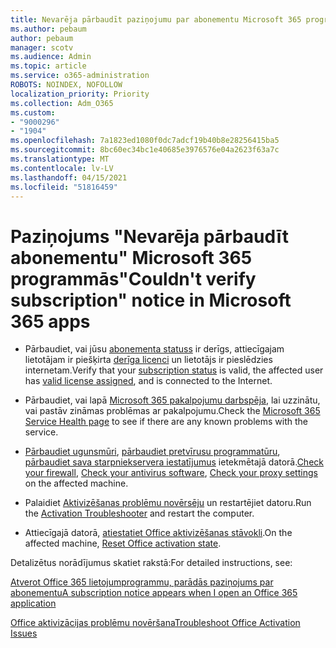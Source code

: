 ```yaml
---
title: Nevarēja pārbaudīt paziņojumu par abonementu Microsoft 365 programmās
ms.author: pebaum
author: pebaum
manager: scotv
ms.audience: Admin
ms.topic: article
ms.service: o365-administration
ROBOTS: NOINDEX, NOFOLLOW
localization_priority: Priority
ms.collection: Adm_O365
ms.custom:
- "9000296"
- "1904"
ms.openlocfilehash: 7a1823ed1080f0dc7adcf19b40b8e28256415ba5
ms.sourcegitcommit: 8bc60ec34bc1e40685e3976576e04a2623f63a7c
ms.translationtype: MT
ms.contentlocale: lv-LV
ms.lasthandoff: 04/15/2021
ms.locfileid: "51816459"
---
```

# <a name="couldnt-verify-subscription-notice-in-microsoft-365-apps"></a><span data-ttu-id="4dd14-102">Paziņojums "Nevarēja pārbaudīt abonementu" Microsoft 365 programmās</span><span class="sxs-lookup"><span data-stu-id="4dd14-102">"Couldn't verify subscription" notice in Microsoft 365 apps</span></span>

- <span data-ttu-id="4dd14-103">Pārbaudiet, vai jūsu [abonementa statuss](https://support.office.com/article/unlicensed-product-and-activation-errors-in-office-0d23d3c0-c19c-4b2f-9845-5344fedc4380#bkmk_checksubscription) ir derīgs, attiecīgajam lietotājam ir piešķirta [derīga licenci](https://support.office.com/article/997596B5-4173-4627-B915-36ABAC6786DC?wt.mc_id=Alchemy_ClientDIA) un lietotājs ir pieslēdzies internetam.</span><span class="sxs-lookup"><span data-stu-id="4dd14-103">Verify that your [subscription status](https://support.office.com/article/unlicensed-product-and-activation-errors-in-office-0d23d3c0-c19c-4b2f-9845-5344fedc4380#bkmk_checksubscription) is valid, the affected user has [valid license assigned](https://support.office.com/article/997596B5-4173-4627-B915-36ABAC6786DC?wt.mc_id=Alchemy_ClientDIA), and is connected to the Internet.</span></span>

- <span data-ttu-id="4dd14-104">Pārbaudiet, vai lapā [Microsoft 365 pakalpojumu darbspēja](https://docs.microsoft.com/office365/enterprise/view-service-health), lai uzzinātu, vai pastāv zināmas problēmas ar pakalpojumu.</span><span class="sxs-lookup"><span data-stu-id="4dd14-104">Check the [Microsoft 365 Service Health page](https://docs.microsoft.com/office365/enterprise/view-service-health) to see if there are any known problems with the service.</span></span>

- <span data-ttu-id="4dd14-105">[Pārbaudiet ugunsmūri](https://support.office.com/article/unlicensed-product-and-activation-errors-in-office-0d23d3c0-c19c-4b2f-9845-5344fedc4380#bkmk_checkfirewall), [pārbaudiet pretvīrusu programmatūru](https://support.office.com/article/unlicensed-product-and-activation-errors-in-office-0d23d3c0-c19c-4b2f-9845-5344fedc4380#bkmk_checkav), [pārbaudiet sava starpniekservera iestatījumus](https://support.office.com/article/unlicensed-product-and-activation-errors-in-office-0d23d3c0-c19c-4b2f-9845-5344fedc4380#bkmk_checkproxy) ietekmētajā datorā.</span><span class="sxs-lookup"><span data-stu-id="4dd14-105">[Check your firewall](https://support.office.com/article/unlicensed-product-and-activation-errors-in-office-0d23d3c0-c19c-4b2f-9845-5344fedc4380#bkmk_checkfirewall), [Check your antivirus software](https://support.office.com/article/unlicensed-product-and-activation-errors-in-office-0d23d3c0-c19c-4b2f-9845-5344fedc4380#bkmk_checkav), [Check your proxy settings](https://support.office.com/article/unlicensed-product-and-activation-errors-in-office-0d23d3c0-c19c-4b2f-9845-5344fedc4380#bkmk_checkproxy) on the affected machine.</span></span>

- <span data-ttu-id="4dd14-106">Palaidiet [Aktivizēšanas problēmu novērsēju](https://aka.ms/SARA-OfficeActivation-Alchemy) un restartējiet datoru.</span><span class="sxs-lookup"><span data-stu-id="4dd14-106">Run the [Activation Troubleshooter](https://aka.ms/SARA-OfficeActivation-Alchemy) and restart the computer.</span></span>

- <span data-ttu-id="4dd14-107">Attiecīgajā datorā, [atiestatiet Office aktivizēšanas stāvokli](https://docs.microsoft.com/office/troubleshoot/activation/reset-office-365-proplus-activation-state).</span><span class="sxs-lookup"><span data-stu-id="4dd14-107">On the affected machine, [Reset Office activation state](https://docs.microsoft.com/office/troubleshoot/activation/reset-office-365-proplus-activation-state).</span></span>

<span data-ttu-id="4dd14-108">Detalizētus norādījumus skatiet rakstā:</span><span class="sxs-lookup"><span data-stu-id="4dd14-108">For detailed instructions, see:</span></span> 

[<span data-ttu-id="4dd14-109">Atverot Office 365 lietojumprogrammu, parādās paziņojums par abonementu</span><span class="sxs-lookup"><span data-stu-id="4dd14-109">A subscription notice appears when I open an Office 365 application</span></span>](https://support.office.com/article/a-subscription-notice-appears-when-i-open-an-office-365-application-4cabe32c-f594-4c0e-9191-3d3ade10cceb)

[<span data-ttu-id="4dd14-110">Office aktivizācijas problēmu novēršana</span><span class="sxs-lookup"><span data-stu-id="4dd14-110">Troubleshoot Office Activation Issues</span></span>](https://support.office.com/article/unlicensed-product-and-activation-errors-in-office-0d23d3c0-c19c-4b2f-9845-5344fedc4380)
